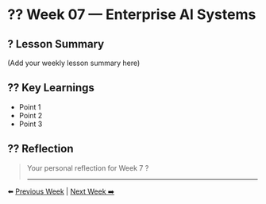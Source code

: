 # ?? Week 07 — Enterprise AI Systems

## ? Lesson Summary  
(Add your weekly lesson summary here)

## ?? Key Learnings  
- Point 1  
- Point 2  
- Point 3  

## ?? Reflection  
> Your personal reflection for Week 7 ?
>
> ---

⬅️ [Previous Week](../Week-06/README.md) | [Next Week ➡️](../Week-08/README.md)

